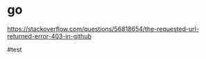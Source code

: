 # go
https://stackoverflow.com/questions/56818654/the-requested-url-returned-error-403-in-github

#test
